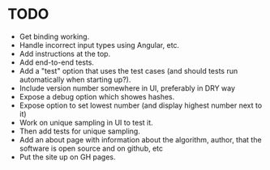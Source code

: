 TODO
====

* Get binding working.
* Handle incorrect input types using Angular, etc.
* Add instructions at the top.
* Add end-to-end tests.
* Add a "test" option that uses the test cases (and should tests
  run automatically when starting up?).
* Include version number somewhere in UI, preferably in DRY way
* Expose a debug option which showes hashes.
* Expose option to set lowest number (and display highest number next to it)
* Work on unique sampling in UI to test it.
* Then add tests for unique sampling.
* Add an about page with information about the algorithm, author,
  that the software is open source and on github, etc
* Put the site up on GH pages.
